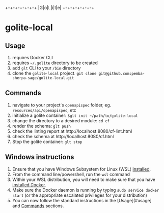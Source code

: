 
 +-+-+-+-+-+-+
 |G|o|L|i|t|e|
 +-+-+-+-+-+-+
 # golite-local
 ## Usage

1. requires Docker CLI
2. requires `~/.golite` directory to be created
3. add `glt` CLI to your `/bin` directory
4. clone the `golite-local` project. `git clone git@github.com:pemba-sherpa-sage/golite-local.git`

## Commands
1. navigate to your project's `openapispec` folder, eg. `resources/api/openapispec`, etc
2. initialize a golite container: `$glt init ~/path/to/golite-local`
3. change the directory to a desired module: `cd cf`
4. render the schema: `glt push`
5. check the linting report at http://localhost:8080/cf-lint.html
6. check the schema at http://localhost:8080/cf.html
7. Stop the golite container: `glt stop`

## Windows instructions
1. Ensure that you have Windows Subsystem for Linux (WSL) [installed](https://learn.microsoft.com/en-us/windows/wsl/install).
2. From the command line/powershell, run the `wsl` command
2. Within your WSL distribution, you will need to make sure that you have [installed Docker](https://dev.to/bowmanjd/install-docker-on-windows-wsl-without-docker-desktop-34m9).
3. Make sure the Docker daemon is running by typing `sudo service docker start` (or the appropriate escalated privileges for your distribution)
4. You can now follow the standard instructions in the [Usage](#usage] and [Commands](#commands) sections.
